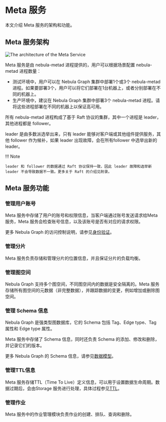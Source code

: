 # Meta 服务

本文介绍 Meta 服务的架构和功能。

## Meta 服务架构

![The architecture of the Meta Service](https://docs-cdn.nebula-graph.com.cn/docs-2.0/1.introduction/2.nebula-graph-architecture/meta-architecture1.png)

Meta 服务是由 nebula-metad 进程提供的，用户可以根据场景配置 nebula-metad 进程数量：

- 测试环境中，用户可以在 Nebula Graph 集群中部署1个或3个 nebula-metad 进程。如果要部署3个，用户可以将它们部署在1台机器上，或者分别部署在不同的机器上。
- 生产环境中，建议在 Nebula Graph 集群中部署3个 nebula-metad 进程。请将这些进程部署在不同的机器上以保证高可用。

所有 nebula-metad 进程构成了基于 Raft 协议的集群，其中一个进程是 leader，其他进程都是 follower。

leader 是由多数派选举出来，只有 leader 能够对客户端或其他组件提供服务，其他 follower 作为候补，如果 leader 出现故障，会在所有follower 中选举出新的 leader。

!!! Note

    leader 和 follower 的数据通过 Raft 协议保持一致，因此 leader 故障和选举新 leader 不会导致数据不一致。更多关于 Raft 的介绍见附录。

## Meta 服务功能

### 管理用户账号

Meta 服务中存储了用户的账号和权限信息，当客户端通过账号发送请求给Meta 服务，Meta 服务会检查账号信息，以及该账号是否有对应的请求权限。

更多 Nebula Graph 的访问控制说明，请参见[身份验证](../../7.data-security/1.authentication/1.authentication.md)。

### 管理分片

Meta 服务负责存储和管理分片的位置信息，并且保证分片的负载均衡。

### 管理图空间

Nebula Graph 支持多个图空间，不同图空间内的数据是安全隔离的。Meta 服务存储所有图空间的元数据（非完整数据），并跟踪数据的变更，例如增加或删除图空间。

### 管理 Schema 信息

Nebula Graph 是强类型图数据库，它的 Schema 包括 Tag、Edge type、Tag 属性和 Edge type 属性。

Meta 服务中存储了 Schema 信息，同时还负责 Schema 的添加、修改和删除，并记录它们的版本。

更多 Nebula Graph 的 Schema 信息，请参见[数据模型](../2.data-model.md)。

### 管理TTL信息

Meta 服务存储TTL（Time To Live）定义信息，可以用于设置数据生命周期。数据过期后，会由Storage 服务进行处理，具体过程参见[TTL](../../3.ngql-guide/8.clauses-and-options/ttl-options.md)。

### 管理作业

Meta 服务中的作业管理模块负责作业的创建、排队、查询和删除。
